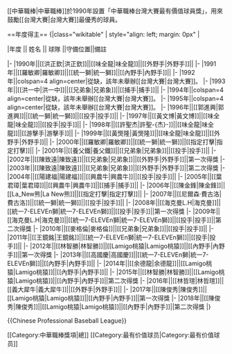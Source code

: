 [[中華職棒|中華職棒]]於1990年設置「中華職棒台灣大賽最有價值球員獎」，用來鼓勵[[台灣大賽|台灣大賽]]最優秀的球員。

==年度得主==
{|class="wikitable" | style="align: left; margin: 0px" |
<!--{border="1" algin=left-->|年度 || 姓名 || 球隊 ||守備位置||備註
|-
|1990年||[[洪正欽|洪正欽]]||[[味全龍|味全龍]]||[[外野手|外野手]]||
|-
|1991年||[[羅敏卿|羅敏卿]]||[[統一獅|統一獅]]||[[內野手|內野手]]||
|-
|1992年||colspan=4 align=center|從缺，該年未舉辦[[台灣大賽|台灣大賽]]。
|-
|1993年||[[洪一中|洪一中]]||[[兄弟象|兄弟象]]||[[捕手|捕手]]||
|-
|1994年||colspan=4 align=center|從缺，該年未舉辦[[台灣大賽|台灣大賽]]。
|-
|1995年||colspan=4 align=center|從缺，該年未舉辦[[台灣大賽|台灣大賽]]。
|-
|1996年||[[郭進興|郭進興]]||[[統一獅|統一獅]]||[[投手|投手]]||
|-
|1997年||[[黃文博|黃文博]]||[[味全龍|味全龍]]||[[投手|投手]]||
|-
|1998年||[[許聖杰|許聖-{杰}-]]||[[味全龍|味全龍]]||[[游擊手|游擊手]]||
|-
|1999年||[[黃煚隆|黃煚隆]]||[[味全龍|味全龍]]||[[外野手|外野手]]||
|-
|2000年||[[羅敏卿|羅敏卿]]||[[統一獅|統一獅]]||[[指定打擊|指定打擊]]||
|-
|2001年||[[養父鐵|養父鐵]]||[[兄弟象|兄弟象]]||[[投手|投手]]||
|-
|2002年||[[陳致遠|陳致遠]]||[[兄弟象|兄弟象]]||[[外野手|外野手]]||第一次得獎
|-
|2003年||[[陳致遠|陳致遠]]||[[兄弟象|兄弟象]]||[[外野手|外野手]]||第二次得獎
|-
|2004年||[[陽建福|陽建福]]||[[興農牛|興農牛]]||[[投手|投手]]||
|-
|2005年||[[葉君璋|葉君璋]]||[[興農牛|興農牛]]||[[捕手|捕手]]||
|-
|2006年||[[陳金鋒|陳金鋒]]||[[La_New熊|La New熊]]||[[指定打擊|指定打擊]]||
|-
|2007年||[[尼爾森·費古洛|費古洛]]||[[統一獅|統一獅]]||[[投手|投手]]||
|-
|2008年||[[海克曼L.H|海克曼]]||[[統一7-ELEVEn獅|統一7-ELEVEn獅]]||[[投手|投手]]||第一次得獎
|-
|2009年||[[海克曼L.H|海克曼]]||[[統一7-ELEVEn獅|統一7-ELEVEn獅]]||[[投手|投手]]||第二次得獎
|-
|2010年||[[麥格倫|麥格倫]]||[[兄弟象|兄弟象]]||[[投手|投手]]||
|-
|2011年||[[王鏡銘|王鏡銘]]||[[統一7-ELEVEn獅|統一7-ELEVEn獅]]||[[投手|投手]]||
|-
|2012年||[[林智勝|林智勝]]||[[Lamigo桃猿|Lamigo桃猿]]||[[內野手|內野手]]||第一次得獎
|-
|2013年||[[高國慶|高國慶]]||[[統一7-ELEVEn獅|統一7-ELEVEn獅]]||[[內野手|內野手]]||
|-
|2014年||[[余德龍|余德龍]]||[[Lamigo桃猿|Lamigo桃猿]]||[[內野手|內野手]]||
|-
|2015年||[[林智勝|林智勝]]||[[Lamigo桃猿|Lamigo桃猿]]||[[內野手|內野手]]||第二次得獎
|-
|2016年||[[林哲瑄|林哲瑄]]||[[義大犀牛|義大犀牛]]||[[外野手|外野手]]||
|-
|2017年||[[陳俊秀|陳俊秀]]||[[Lamigo桃猿|Lamigo桃猿]]||[[內野手|內野手]]||第一次得獎
|-
|2018年||[[陳俊秀|陳俊秀]]||[[Lamigo桃猿|Lamigo桃猿]]||[[內野手|內野手]]||第二次得獎
|}

{{Chinese Professional Baseball League}}

[[Category:中華職棒獎項|總]]
[[Category:最有价值球员|Category:最有价值球员]]